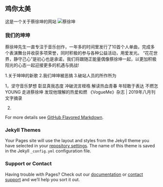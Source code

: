 ## 鸡你太美
这是一个关于蔡徐坤的网站
![蔡徐坤](https://c-ssl.duitang.com/uploads/item/201804/07/20180407184117_iemQv.jpeg)

### 我们的坤坤
 蔡徐坤先生一直专注于音乐创作，一年多的时间里发行了10首个人单曲，完成多个表演舞台并收获多项荣誉，同时积极的参与各种公益活动，用爱发光。 “花花世界，静守己心”是初心也是承诺，我们将跟随正能量偶像蔡徐坤一起，以更加积极阳光的心态一起迎接更多的机遇与挑战! 


1.关于坤坤的新歌
2.我们坤坤被恶搞
3.破站人员的所作所为

1，坚守音乐梦想  彰显真我态度
冲破流言桎梏  解读热血青春
年轻敢于表达  不燃怎YOUNG
走进蔡徐坤  发现他理解的热爱和燃
《VogueMe》杂志 | 2019年八月刊文字摘录


2.

For more details see [GitHub Flavored Markdown](https://guides.github.com/features/mastering-markdown/).

### Jekyll Themes

Your Pages site will use the layout and styles from the Jekyll theme you have selected in your [repository settings](https://github.com/Wyz0919/Wyz0919.github.io/settings). The name of this theme is saved in the Jekyll `_config.yml` configuration file.

### Support or Contact

Having trouble with Pages? Check out our [documentation](https://help.github.com/categories/github-pages-basics/) or [contact support](https://github.com/contact) and we’ll help you sort it out.
